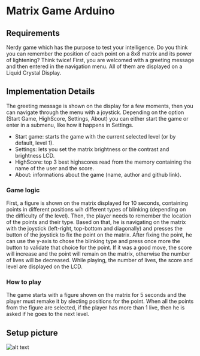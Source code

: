 # Matrix Game Arduino
 
 ## Requirements
Nerdy game which has the purpose to test your intelligence. Do you think you can remember the position of each point on a 8x8 matrix and its power of lightening? Think twice! First, you are welcomed with a greeting message and then entered in the navigation menu. All of them are displayed on a Liquid Crystal Display.
 ## Implementation Details
The greeting message is shown on the display for a few moments, then you can navigate through the menu with a joystick. Depending on the option (Start Game, HighScore, Settings, About) you can either start the game or enter in a submenu, like how it happens in Settings.
 - Start game: starts the game with the current selected level (or by default, level 1).
 - Settings: lets you set the matrix brightness or the contrast and brightness LCD.
 - HighScore: top 3 best highscores read from the memory containing the name of the user and the score.
 - About: informations about the game (name, author and github link).
 ### Game logic
First, a figure is shown on the matrix displayed for 10 seconds, containing points in different positions wih different types of blinking (depending on the difficulty of the level). Then, the player needs to remember the location of the points and their type. Based on that, he is navigating on the matrix with the joystick (left-right, top-bottom and diagonally) and presses the button of the joystick to fix the point on the matrix. After fixing the point, he can use the y-axis to chose the blinking type and press once more the button to validate that choice for the point. If it was a good move, the score will increase and the point will remain on the matrix, otherwise the number of lives will be decreased. While playing, the number of lives, the score and level are displayed on the LCD.
### How to play
The game starts with a figure shown on the matrix for 5 seconds and the player must remake it by slecting positions for the point. When all the points from the figure are selected, if the player has more than 1 live, then he is asked if he goes to the next level.  
## Setup picture  
![alt text](https://user-images.githubusercontent.com/41392462/145302452-fbd130a6-b22b-41c2-a7ef-3f7df38b8b08.jpeg)
